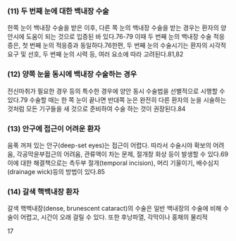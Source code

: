 ### (11) 두 번째 눈에 대한 백내장 수술
한쪽 눈이 백내장 수술을 받은 이후, 다른 쪽 눈의 백내장 수술을 받는 경우는 환자의 양안시에 도움이 되는 것으로 입증된 바 있다.76-79 이때 두 번째 눈의 백내장 수술 적응증은, 첫 번째 눈의 적응증과 동일하다.76한편, 두 번째 눈의 수술시기는 환자의 시각적 요구 및 선호, 두 번째 눈의 시력 등, 여러 요소에 따라 고려된다.81,82

### (12) 양쪽 눈을 동시에 백내장 수술하는 경우
전신마취가 필요한 경우 등의 특수한 경우에 양안 동시 수술법을 선별적으로 시행할 수 있다.79 수술할 때는 한 쪽 눈이 끝나면 반대쪽 눈은 완전히 다른 환자의 눈을 시술하는 것처럼 모든 기구들을 새 것으로 준비하여 수술 하는 것이 권장된다.84

### (13) 안구에 접근이 어려운 환자
움푹 꺼져 있는 안구(deep-set eyes)는 접근이 어렵다. 따라서 수술시야 확보의 어려움, 각공막윤부접근의 어려움, 관류액이 차는 문제, 절개창 화상 등이 발생할 수 있다.69 이에 대한 해결책으로는 측두부 절개(temporal incision), 머리 기울이기, 배수심지(drainage wick)등의 방법이 있다.85

### (14) 갈색 핵백내장 환자
갈색 핵백내장(dense, brunescent cataract)의 수술은 일반 백내장의 수술에 비해 수술이 어렵고, 시간이 오래 걸릴 수 있다. 또한 후낭파열, 각막이나 홍채의 물리적

<PAGE>17